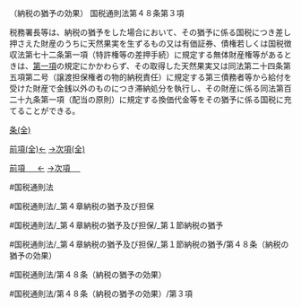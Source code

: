（納税の猶予の効果）
国税通則法第４８条第３項

税務署長等は、納税の猶予をした場合において、その猶予に係る国税につき差し押さえた財産のうちに天然果実を生ずるもの又は有価証券、債権若しくは国税徴収法第七十二条第一項（特許権等の差押手続）に規定する無体財産権等があるときは、[第一項](国税通則法＿＿＿＿＿第４８条第１項)の規定にかかわらず、その取得した天然果実又は同法第二十四条第五項第二号（譲渡担保権者の物的納税責任）に規定する第三債務者等から給付を受けた財産で金銭以外のものにつき滞納処分を執行し、その財産に係る同法第百二十九条第一項（配当の原則）に規定する換価代金等をその猶予に係る国税に充てることができる。

[条(全)](国税通則法＿＿＿＿＿第４８条_.md)

[前項(全)←](国税通則法＿＿＿＿＿第４８条第２項_.md)    [→次項(全)](国税通則法＿＿＿＿＿第４８条第４項_.md)

[前項 　 ←](国税通則法＿＿＿＿＿第４８条第２項.md)    [→次項 　 ](国税通則法＿＿＿＿＿第４８条第４項.md)



#国税通則法

#国税通則法/_第４章納税の猶予及び担保

#国税通則法/_第４章納税の猶予及び担保/_第１節納税の猶予

#国税通則法/_第４章納税の猶予及び担保/_第１節納税の猶予/第４８条（納税の猶予の効果）

#国税通則法/第４８条（納税の猶予の効果）

#国税通則法/第４８条（納税の猶予の効果）/第３項

